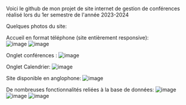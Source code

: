 Voici le github de mon projet de site internet de gestion de conférences réalisé lors du 1er semestre de l'année 2023-2024


Quelques photos du site:

Accueil en format téléphone (site entièrement responsive):                                                                                                                          
![image](https://github.com/louiswin03/int-gration/assets/106116649/1a83d853-763b-4b08-8d89-d7b7fb98a835)
![image](https://github.com/louiswin03/int-gration/assets/106116649/a40dd2dd-4e5d-4457-81b5-1c20524df641)

Onglet conférences : 
![image](https://github.com/louiswin03/int-gration/assets/106116649/f1725d1b-8df4-4f65-bcb7-535dccc695c6)

Onglet Calendrier: 
![image](https://github.com/louiswin03/int-gration/assets/106116649/eb559ce2-e3a3-4e96-b5fe-2e356c78033e)

Site disponible en anglophone:
![image](https://github.com/louiswin03/int-gration/assets/106116649/bf994620-98e6-46a4-915d-c3b6387ca5c8)

De nombreuses fonctionnalités reliées à la base de données:
![image](https://github.com/louiswin03/int-gration/assets/106116649/1e7c6794-b852-4a90-953b-5dd70e6f2e27)
![image](https://github.com/louiswin03/int-gration/assets/106116649/66a1f9ac-3f17-4d03-8738-7d183572269b)
![image](https://github.com/louiswin03/int-gration/assets/106116649/6bd1c0fe-9ca2-4c41-8872-d4594713b119)
